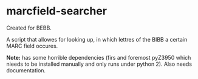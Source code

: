 # marcfield-searcher

Created for BEBB.


A script that allowes for looking up, in which lettres of the BIBB a certain MARC field occures.

__Note:__ has some horrible dependencies (firs and foremost pyZ3950 which nieeds to be installed manually and only runs under python 2). Also needs documentation.
